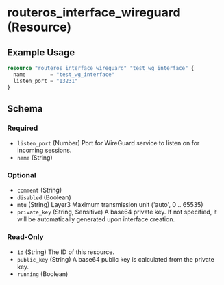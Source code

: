 # routeros_interface_wireguard (Resource)


## Example Usage
```terraform
resource "routeros_interface_wireguard" "test_wg_interface" {
  name        = "test_wg_interface"
  listen_port = "13231"
}
```

<!-- schema generated by tfplugindocs -->
## Schema

### Required

- `listen_port` (Number) Port for WireGuard service to listen on for incoming sessions.
- `name` (String)

### Optional

- `comment` (String)
- `disabled` (Boolean)
- `mtu` (String) Layer3 Maximum transmission unit ('auto', 0 .. 65535)
- `private_key` (String, Sensitive) A base64 private key. If not specified, it will be automatically generated upon interface creation.

### Read-Only

- `id` (String) The ID of this resource.
- `public_key` (String) A base64 public key is calculated from the private key.
- `running` (Boolean)


